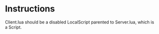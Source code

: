 # Instructions

Client.lua should be a disabled LocalScript parented to Server.lua, which is a Script.
